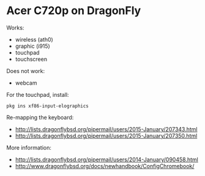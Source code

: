 Acer C720p on DragonFly
=======================

Works:

* wireless (ath0)
* graphic (i915)
* touchpad
* touchscreen

Does not work:

* webcam

For the touchpad, install:

    pkg ins xf86-input-elographics

Re-mapping the keyboard:

* http://lists.dragonflybsd.org/pipermail/users/2015-January/207343.html
* http://lists.dragonflybsd.org/pipermail/users/2015-January/207350.html

More information:

* http://lists.dragonflybsd.org/pipermail/users/2014-January/090458.html
* http://www.dragonflybsd.org/docs/newhandbook/ConfigChromebook/
